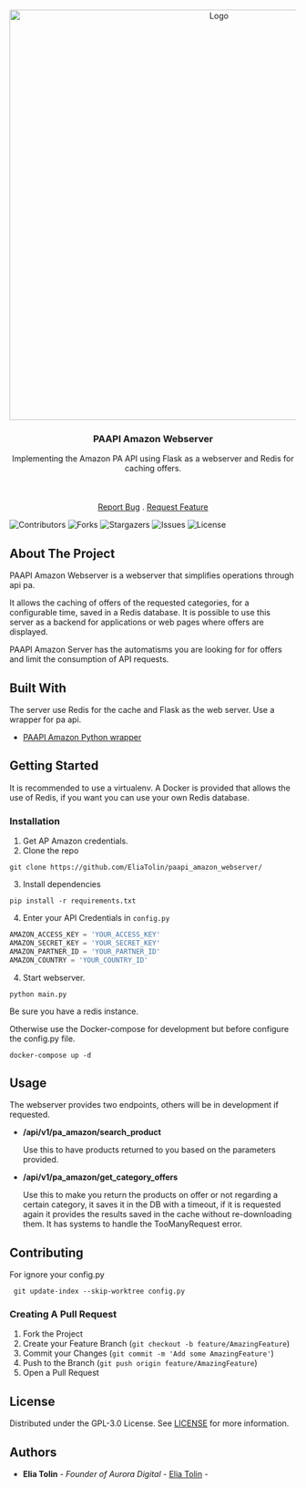 <br/>
<p align="center">
  <a href="https://github.com/EliaTolin/paapi_amazon_webserver">
    <img src="https://user-images.githubusercontent.com/60351315/197619270-95b9dd60-6e73-4191-a309-a54104b60d86.png" alt="Logo" width="720">
  </a>

  <h3 align="center">PAAPI Amazon Webserver</h3>

  <p align="center">
    Implementing the Amazon PA API using Flask as a webserver and Redis for caching offers.
    <br/>
    <br/>
    <br/>
    <br/>
    <a href="https://github.com/EliaTolin/paapi_amazon_webserver/issues">Report Bug</a>
    .
    <a href="https://github.com/EliaTolin/paapi_amazon_webserver/issues">Request Feature</a>
  </p>
</p>

![Contributors](https://img.shields.io/github/contributors/EliaTolin/paapi_amazon_webserver?color=dark-green) ![Forks](https://img.shields.io/github/forks/EliaTolin/paapi_amazon_webserver?style=social) ![Stargazers](https://img.shields.io/github/stars/EliaTolin/paapi_amazon_webserver?style=social) ![Issues](https://img.shields.io/github/issues/EliaTolin/paapi_amazon_webserver) ![License](https://img.shields.io/github/license/EliaTolin/paapi_amazon_webserver) 

## About The Project

PAAPI Amazon Webserver is a webserver that simplifies operations through api pa.

 It allows the caching of offers of the requested categories, for a configurable time, saved in a Redis database.
It is possible to use this server as a backend for applications or web pages where offers are displayed.

PAAPI Amazon Server has the automatisms you are looking for for offers and limit the consumption of API requests.

## Built With

The server use Redis for the cache and Flask as the web server.
Use a wrapper for pa api.

* [PAAPI Amazon Python wrapper](https://github.com/sergioteula/python-amazon-paapi)

## Getting Started

It is recommended to use a virtualenv.
A Docker is provided that allows the use of Redis, if you want you can use your own Redis database.

### Installation

1. Get AP Amazon credentials.
2. Clone the repo

```shell
git clone https://github.com/EliaTolin/paapi_amazon_webserver/
```

3. Install dependencies

```shell
pip install -r requirements.txt
```

4. Enter your API Credentials in `config.py`

```py
AMAZON_ACCESS_KEY = 'YOUR_ACCESS_KEY'
AMAZON_SECRET_KEY = 'YOUR_SECRET_KEY'
AMAZON_PARTNER_ID = 'YOUR_PARTNER_ID'
AMAZON_COUNTRY = 'YOUR_COUNTRY_ID'
```

4. Start webserver.

```shell
python main.py
```

Be sure you have a redis instance.

Otherwise use the Docker-compose for development but before configure the config.py file.

```shell
docker-compose up -d
```


## Usage

The webserver provides two endpoints, others will be in development if requested.
- **/api/v1/pa_amazon/search_product**

	Use this to have products returned to you based on the parameters provided.


- **/api/v1/pa_amazon/get_category_offers**

	Use this to make you return the products on offer or not regarding a certain category, it saves it in the DB with a timeout, if it is requested 	again it provides the results saved in the cache without re-downloading them. It has systems to handle the TooManyRequest error.

## Contributing

For ignore your config.py

```shell
 git update-index --skip-worktree config.py
```
### Creating A Pull Request

1. Fork the Project
2. Create your Feature Branch (`git checkout -b feature/AmazingFeature`)
3. Commit your Changes (`git commit -m 'Add some AmazingFeature'`)
4. Push to the Branch (`git push origin feature/AmazingFeature`)
5. Open a Pull Request

## License

Distributed under the GPL-3.0 License. See [LICENSE](https://github.com/EliaTolin/paapi_amazon_webserver/blob/master/LICENSE) for more information.

## Authors

* **Elia Tolin** - *Founder of Aurora Digital* - [Elia Tolin](https://github.com/EliaTolin/) -
